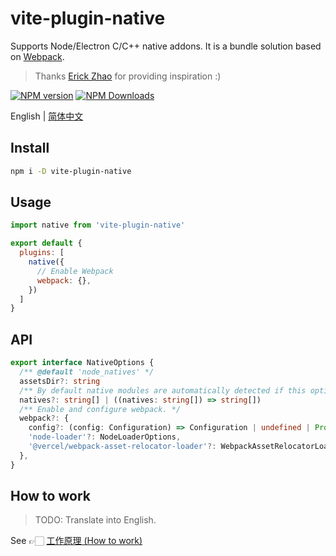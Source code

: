 # vite-plugin-native

Supports Node/Electron C/C++ native addons. It is a bundle solution based on [Webpack](https://github.com/webpack/webpack).

> Thanks [Erick Zhao](https://github.com/erickzhao) for providing inspiration :)

[![NPM version](https://img.shields.io/npm/v/vite-plugin-native.svg)](https://npmjs.org/package/vite-plugin-native)
[![NPM Downloads](https://img.shields.io/npm/dm/vite-plugin-native.svg)](https://npmjs.org/package/vite-plugin-native)

English | [简体中文](./README.zh-CN.md)

## Install

```bash
npm i -D vite-plugin-native
```

## Usage

```js
import native from 'vite-plugin-native'

export default {
  plugins: [
    native({
      // Enable Webpack
      webpack: {},
    })
  ]
}
```

## API

```ts
export interface NativeOptions {
  /** @default 'node_natives' */
  assetsDir?: string
  /** By default native modules are automatically detected if this option is not explicitly configure by the user. */
  natives?: string[] | ((natives: string[]) => string[])
  /** Enable and configure webpack. */
  webpack?: {
    config?: (config: Configuration) => Configuration | undefined | Promise<Configuration | undefined>
    'node-loader'?: NodeLoaderOptions,
    '@vercel/webpack-asset-relocator-loader'?: WebpackAssetRelocatorLoader,
  },
}
```

## How to work

> TODO: Translate into English.

See 👉🏻 [工作原理 (How to work)](./README.zh-CN.md#工作原理)
